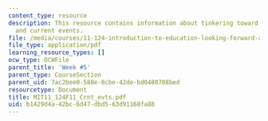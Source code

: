 ```yaml
---
content_type: resource
description: This resource contains information about tinkering toward Utopia presentation
  and current events.
file: /media/courses/11-124-introduction-to-education-looking-forward-and-looking-back-on-education-fall-2011/b1429d4a42bc6d47dbd563d91168fa88_MIT11_124F11_Crnt_evts.pdf
file_type: application/pdf
learning_resource_types: []
ocw_type: OCWFile
parent_title: 'Week #5'
parent_type: CourseSection
parent_uid: 7ac2bee0-588e-8cbe-42de-bd0480708bed
resourcetype: Document
title: MIT11_124F11_Crnt_evts.pdf
uid: b1429d4a-42bc-6d47-dbd5-63d91168fa88
---
```

